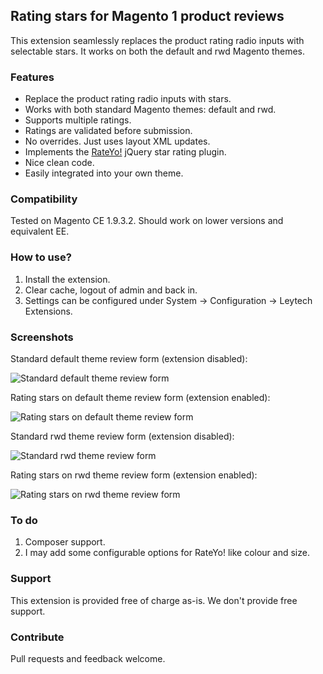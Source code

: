## Rating stars for Magento 1 product reviews

This extension seamlessly replaces the product rating radio inputs with selectable stars. It works on both the default and rwd Magento themes.

### Features

- Replace the product rating radio inputs with stars.
- Works with both standard Magento themes: default and rwd.
- Supports multiple ratings.
- Ratings are validated before submission.
- No overrides. Just uses layout XML updates.
- Implements the [RateYo!](http://rateyo.fundoocode.ninja/) jQuery star rating plugin.
- Nice clean code.
- Easily integrated into your own theme.

### Compatibility

Tested on Magento CE 1.9.3.2. Should work on lower versions and equivalent EE.

### How to use?

1. Install the extension. 
2. Clear cache, logout of admin and back in.
3. Settings can be configured under System -> Configuration -> Leytech Extensions.

### Screenshots

Standard default theme review form (extension disabled):

![Standard default theme review form](https://cloud.githubusercontent.com/assets/1577895/25527442/b5b1d07a-2c10-11e7-9de3-5b35af5c4e73.png "Standard default theme review form")

Rating stars on default theme review form (extension enabled):

![Rating stars on default theme review form](https://cloud.githubusercontent.com/assets/1577895/25527444/b5b24de8-2c10-11e7-93ad-0f35564775b8.png "Rating stars on default theme review form")

Standard rwd theme review form (extension disabled):

![Standard rwd theme review form](https://cloud.githubusercontent.com/assets/1577895/25527440/b5ae7862-2c10-11e7-995d-b4a6babb5606.png "Standard default theme review form")

Rating stars on rwd theme review form (extension enabled):

![Rating stars on rwd theme review form](https://cloud.githubusercontent.com/assets/1577895/25527443/b5b1ed58-2c10-11e7-8d30-c7069e06e1a1.png "Rating stars on default theme review form")

### To do

1. Composer support.
2. I may add some configurable options for RateYo! like colour and size.

### Support

This extension is provided free of charge as-is. We don't provide free support.

### Contribute

Pull requests and feedback welcome.
